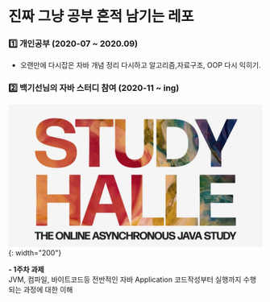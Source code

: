 # 진짜 그냥 공부 흔적 남기는 레포

### :one: 개인공부 (2020-07 ~ 2020.09)

- 오랜만에 다시잡은 자바 개념 정리 다시하고 알고리즘,자료구조, OOP 다시 익히기.

### :two: 백기선님의 자바 스터디 참여 (2020-11 ~ ing)
![스터디이미지](https://github.com/jaehyunup/java_study/blob/master/20.11-ing/img/studyhalle.jpg?raw=true){: width="200"}
  
  **- 1주차 과제**  
  JVM, 컴파일, 바이트코드등 전반적인 자바 Application 코드작성부터 실행까지 수행되는 과정에 대한 이해
